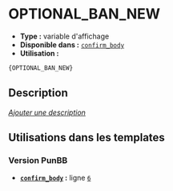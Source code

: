 # OPTIONAL_BAN_NEW
* __Type :__ variable d'affichage
* __Disponible dans :__ [`confirm_body`](../tpl/var/confirm_body.md)
* __Utilisation :__

```html
{OPTIONAL_BAN_NEW}
```

## Description
[*Ajouter une description*](https://fa-tvars.appspot.com/var/OPTIONAL_BAN_NEW)

## Utilisations dans les templates

### Version PunBB
* __[`confirm_body`](../tpl/var/confirm_body.md#readme) :__ ligne [`6`](../tpl/src/punbb/confirm_body.tpl#L6)